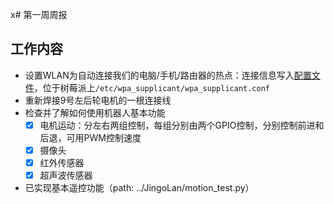 x# 第一周周报

## 工作内容

* 设置WLAN为自动连接我们的电脑/手机/路由器的热点：连接信息写入[配置文件](../wpa_supplicant.conf)，位于树莓派上`/etc/wpa_supplicant/wpa_supplicant.conf`
* 重新焊接9号左后轮电机的一根连接线
* 检查并了解如何使用机器人基本功能
  * [x] 电机运动：分左右两组控制，每组分别由两个GPIO控制，分别控制前进和后退，可用PWM控制速度
  * [x] 摄像头
  * [x] 红外传感器
  * [x] 超声波传感器
* 已实现基本遥控功能（path: ../JingoLan/motion_test.py）
